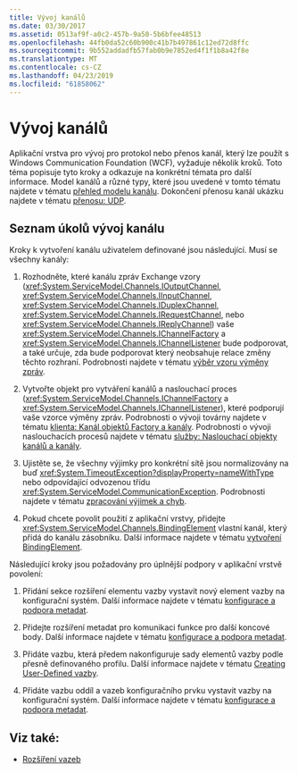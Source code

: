 ```yaml
---
title: Vývoj kanálů
ms.date: 03/30/2017
ms.assetid: 0513af9f-a0c2-457b-9a50-5b6bfee48513
ms.openlocfilehash: 44fb0da52c60b900c41b7b497861c12ed72d8ffc
ms.sourcegitcommit: 9b552addadfb57fab0b9e7852ed4f1f1b8a42f8e
ms.translationtype: MT
ms.contentlocale: cs-CZ
ms.lasthandoff: 04/23/2019
ms.locfileid: "61858062"
---
```

# <a name="developing-channels"></a>Vývoj kanálů
Aplikační vrstva pro vývoj pro protokol nebo přenos kanál, který lze použít s Windows Communication Foundation (WCF), vyžaduje několik kroků. Toto téma popisuje tyto kroky a odkazuje na konkrétní témata pro další informace. Model kanálů a různé typy, které jsou uvedené v tomto tématu najdete v tématu [přehled modelu kanálu](../../../../docs/framework/wcf/extending/channel-model-overview.md). Dokončení přenosu kanál ukázku najdete v tématu [přenosu: UDP](../../../../docs/framework/wcf/samples/transport-udp.md).  
  
## <a name="the-channel-development-task-list"></a>Seznam úkolů vývoj kanálu  
 Kroky k vytvoření kanálu uživatelem definované jsou následující. Musí se všechny kanály:  
  
1. Rozhodněte, které kanálu zpráv Exchange vzory (<xref:System.ServiceModel.Channels.IOutputChannel>, <xref:System.ServiceModel.Channels.IInputChannel>, <xref:System.ServiceModel.Channels.IDuplexChannel>, <xref:System.ServiceModel.Channels.IRequestChannel>, nebo <xref:System.ServiceModel.Channels.IReplyChannel>) vaše <xref:System.ServiceModel.Channels.IChannelFactory> a <xref:System.ServiceModel.Channels.IChannelListener> bude podporovat, a také určuje, zda bude podporovat který neobsahuje relace změny těchto rozhraní. Podrobnosti najdete v tématu [výběr vzoru výměny zpráv](../../../../docs/framework/wcf/extending/choosing-a-message-exchange-pattern.md).  
  
2. Vytvořte objekt pro vytváření kanálů a naslouchací proces (<xref:System.ServiceModel.Channels.IChannelFactory> a <xref:System.ServiceModel.Channels.IChannelListener>), které podporují vaše vzorce výměny zpráv. Podrobnosti o vývoji továrny najdete v tématu [klienta: Kanál objektů Factory a kanály](../../../../docs/framework/wcf/extending/client-channel-factories-and-channels.md). Podrobnosti o vývoji naslouchacích procesů najdete v tématu [služby: Naslouchací objekty kanálů a kanály](../../../../docs/framework/wcf/extending/service-channel-listeners-and-channels.md).  
  
3. Ujistěte se, že všechny výjimky pro konkrétní sítě jsou normalizovány na buď <xref:System.TimeoutException?displayProperty=nameWithType> nebo odpovídající odvozenou třídu <xref:System.ServiceModel.CommunicationException>. Podrobnosti najdete v tématu [zpracování výjimek a chyb](../../../../docs/framework/wcf/extending/handling-exceptions-and-faults.md).  
  
4. Pokud chcete povolit použití z aplikační vrstvy, přidejte <xref:System.ServiceModel.Channels.BindingElement> vlastní kanál, který přidá do kanálu zásobníku. Další informace najdete v tématu [vytvoření BindingElement](../../../../docs/framework/wcf/extending/creating-a-bindingelement.md).  
  
 Následující kroky jsou požadovány pro úplnější podpory v aplikační vrstvě povolení:  
  
1. Přidání sekce rozšíření elementu vazby vystavit nový element vazby na konfigurační systém. Další informace najdete v tématu [konfigurace a podpora metadat](../../../../docs/framework/wcf/extending/configuration-and-metadata-support.md).  
  
2. Přidejte rozšíření metadat pro komunikaci funkce pro další koncové body. Další informace najdete v tématu [konfigurace a podpora metadat](../../../../docs/framework/wcf/extending/configuration-and-metadata-support.md).  
  
3. Přidáte vazbu, která předem nakonfiguruje sady elementů vazby podle přesně definovaného profilu. Další informace najdete v tématu [Creating User-Defined vazby](../../../../docs/framework/wcf/extending/creating-user-defined-bindings.md).  
  
4. Přidáte vazbu oddíl a vazeb konfiguračního prvku vystavit vazby na konfigurační systém. Další informace najdete v tématu [konfigurace a podpora metadat](../../../../docs/framework/wcf/extending/configuration-and-metadata-support.md).  
  
## <a name="see-also"></a>Viz také:

- [Rozšíření vazeb](../../../../docs/framework/wcf/extending/extending-bindings.md)
